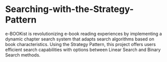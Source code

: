 # Searching-with-the-Strategy-Pattern
e-BOOKist is revolutionizing e-book reading experiences by implementing a dynamic chapter search system that adapts search algorithms based on book characteristics. Using the Strategy Pattern, this project offers users efficient search capabilities with options between Linear Search and Binary Search methods.
